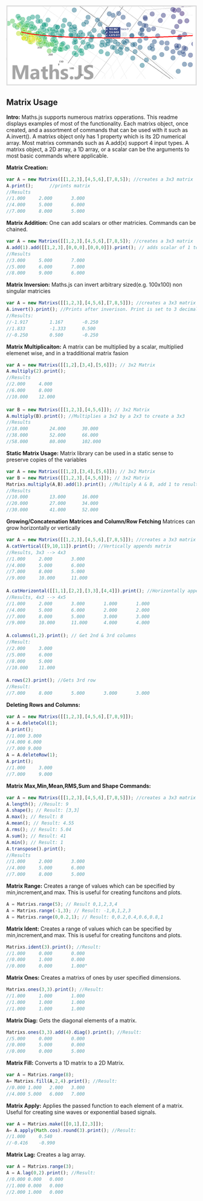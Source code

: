 <p align="center">
<img src ="https://raw.githubusercontent.com/NateZimmer/Maths.js/master/Images/BannerImage.png">
</p>

## Matrix Usage

**Intro:**
Maths.js supports numerous matrixs opperations. This readme displays examples of most of the functionality. Each matrixs object, once created,
and a assortment of commands that can be used with it such as A.invert(). A matrixs object only has 1 property which is its 2D numerical array. 
Most matrixs commands such as A.add(x) support 4 input types. A matrixs object, a 2D array, a 1D array, or a scalar can be the arguments to most
basic commands where applicable. 

**Matrix Creation:** 
```js
var A = new Matrixs([[1,2,3],[4,5,6],[7,8,5]); //creates a 3x3 matrix 
A.print();		//prints matrix 
//Results 
//1.000		2.000		3.000
//4.000		5.000		6.000
//7.000		8.000		5.000
```

**Matrix Addition:**
One can add scalars or other matricies. Commands can be chained. 
```js
var A = new Matrixs([[1,2,3],[4,5,6],[7,8,5]); //creates a 3x3 matrix 
A.add(1).add([[1,2,3],[0,0,0],[0,0,0]]).print(); // adds scalar of 1 to matrix, then adds a 3x3 matrix, then prints result.
//Results
//3.000		5.000		7.000
//5.000		6.000		7.000
//8.000		9.000		6.000
```

**Matrix Inversion:**
Maths.js can invert arbitrary sized(e.g. 100x100) non singular matricies
```js
var A = new Matrixs([[1,2,3],[4,5,6],[7,8,5]]); //creates a 3x3 matrix
A.invert().print(); //Prints after inverison. Print is set to 3 decimals 
//Results: 
//-1.917		1.167		-0.250
//1.833			-1.333		0.500
//-0.250		0.500		-0.250
```

**Matrix Multiplicaiton:**
A matrix can be multiplied by a scalar, multiplied elemenet wise, and in a tradditional matrix fasion

```js
var A = new Matrixs([[1,2],[3,4],[5,6]]); // 3x2 Matrix 
A.multiply(2).print();
//Results
//2.000		4.000
//6.000		8.000
//10.000	12.000

var B = new Matrixs([[1,2,3],[4,5,6]]); // 3x2 Matrix 
A.multiply(B).print(); //Multiplies a 3x2 by a 2x3 to create a 3x3   
//Results
//18.000		24.000		30.000
//38.000		52.000		66.000
//58.000		80.000		102.000
```

**Static Matrix Usage:**
Matrix library can be used in a static sense to preserve copies of the variables 

```js
var A = new Matrixs([[1,2],[3,4],[5,6]]); // 3x2 Matrix 
var B = new Matrixs([[1,2,3],[4,5,6]]); // 3x2 Matrix 
Matrixs.multiply(A,B).add(1).print(); //Multiply A & B, add 1 to result, print result 
//Results 
//10.000		13.000		16.000
//20.000		27.000		34.000
//30.000		41.000		52.000
```

**Growing/Concatenation Matrices and Column/Row Fetching**
Matrices can grow horizontally or vertically 
```js
var A = new Matrixs([[1,2,3],[4,5,6],[7,8,5]]); //creates a 3x3 matrix 
A.catVertical([9,10,11]).print(); //Vertically appends matrix 
//Results, 3x3 --> 4x3
//1.000		2.000		3.000
//4.000		5.000		6.000
//7.000		8.000		5.000
//9.000		10.000		11.000

A.catHorizontal([[1,1],[2,2],[3,3],[4,4]]).print(); //Horizontally appends matrix 
//Results, 4x3 --> 4x5
//1.000		2.000		3.000		1.000		1.000
//4.000		5.000		6.000		2.000		2.000
//7.000		8.000		5.000		3.000		3.000
//9.000		10.000		11.000		4.000		4.000

A.columns(1,2).print(); // Get 2nd & 3rd columns 
//Result: 
//2.000		3.000
//5.000		6.000
//8.000		5.000
//10.000	11.000

A.rows(2).print(); //Gets 3rd row 
//Result: 
//7.000		8.000		5.000		3.000		3.000
```

**Deleting Rows and Columns:**

```js
var A = new Matrixs([[1,2,3],[4,5,6],[7,8,9]]);
A = A.deleteCol(1);
A.print();
//1.000	3.000
//4.000	6.000
//7.000	9.000
A = A.deleteRow(1);
A.print(); 
//1.000		3.000
//7.000		9.000

```

**Matrix Max,Min,Mean,RMS,Sum and Shape Commands:**

```js
var A = new Matrixs([[1,2,3],[4,5,6],[7,8,5]]); //creates a 3x3 matrix 
A.length(); //Result: 9
A.shape(); // Result: [3,3]
A.max(); // Result: 8 
A.mean(); // Result: 4.55
A.rms(); // Result: 5.04
A.sum(); // Result: 41
A.min(); // Result: 1
A.transpose().print(); 
//Results
//1.000		2.000		3.000
//4.000		5.000		6.000
//7.000		8.000		5.000

```

**Matrix Range:** 
Creates a range of values which can be specified by min,increment,and max. This is useful for creating funcitons and plots. 

```js
A = Matrixs.range(5); // Result 0,1,2,3,4
A = Matrixs.range(-1,3); // Result: -1,0,1,2,3
A = Matrixs.range(0,0.2,1); // Result: 0,0.2,0.4,0.6,0.8,1

```

**Matrix Ident:** 
Creates a range of values which can be specified by min,increment,and max. This is useful for creating funcitons and plots. 

```js
Matrixs.ident(3).print(); //Result: 
//1.000		0.000		0.000
//0.000		1.000		0.000
//0.000		0.000		1.000"

```

**Matrix Ones:** 
Creates a matrixs of ones by user specified dimensions.

```js
Matrixs.ones(3,3).print(); //Result: 
//1.000		1.000		1.000
//1.000		1.000		1.000
//1.000		1.000		1.000

```
 
**Matrix Diag:** 
Gets the diagonal elements of a matrix. 

```js
Matrixs.ones(3,3).add(4).diag().print(); //Result: 
//5.000		0.000		0.000
//0.000		5.000		0.000
//0.000		0.000		5.000

```

**Matrix Fill:** 
Converts a 1D matrix to a 2D Matrix.  

```js
var A = Matrixs.range(8);
A= Matrixs.fill(A,2,4).print(); //Result:
//0.000	1.000	2.000	3.000
//4.000	5.000	6.000	7.000

```

**Matrix Apply:** 
Applies the passed function to each element of a matrix. Useful for creating sine waves or exponential based signals.    

```js
var A = Matrixs.make([[0,1],[2,3]]);
A= A.apply(Math.cos).round(3).print(); //Result:
//1.000	    0.540
//-0.416	-0.990
```

**Matrix Lag:** 
Creates a lag array. 

```js
var A = Matrixs.range(3);
A = A.lag(0,2).print(); //Result:
//0.000	0.000	0.000
//1.000	0.000	0.000
//2.000	1.000	0.000

```

